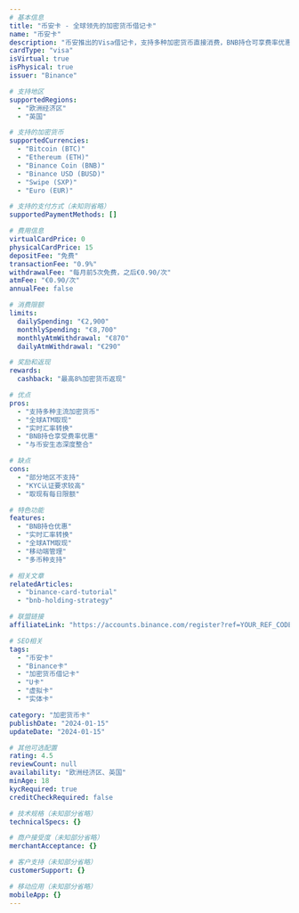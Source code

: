```yaml
---
# 基本信息
title: "币安卡 - 全球领先的加密货币借记卡"
name: "币安卡"
description: "币安推出的Visa借记卡，支持多种加密货币直接消费，BNB持仓可享费率优惠"
cardType: "visa"
isVirtual: true
isPhysical: true
issuer: "Binance"

# 支持地区
supportedRegions:
  - "欧洲经济区"
  - "英国"

# 支持的加密货币
supportedCurrencies:
  - "Bitcoin (BTC)"
  - "Ethereum (ETH)"
  - "Binance Coin (BNB)"
  - "Binance USD (BUSD)"
  - "Swipe (SXP)"
  - "Euro (EUR)"

# 支持的支付方式（未知则省略）
supportedPaymentMethods: []

# 费用信息
virtualCardPrice: 0
physicalCardPrice: 15
depositFee: "免费"
transactionFee: "0.9%"
withdrawalFee: "每月前5次免费，之后€0.90/次"
atmFee: "€0.90/次"
annualFee: false

# 消费限额
limits:
  dailySpending: "€2,900"
  monthlySpending: "€8,700"
  monthlyAtmWithdrawal: "€870"
  dailyAtmWithdrawal: "€290"

# 奖励和返现
rewards:
  cashback: "最高8%加密货币返现"

# 优点
pros:
  - "支持多种主流加密货币"
  - "全球ATM取现"
  - "实时汇率转换"
  - "BNB持仓享受费率优惠"
  - "与币安生态深度整合"

# 缺点
cons:
  - "部分地区不支持"
  - "KYC认证要求较高"
  - "取现有每日限额"

# 特色功能
features:
  - "BNB持仓优惠"
  - "实时汇率转换"
  - "全球ATM取现"
  - "移动端管理"
  - "多币种支持"

# 相关文章
relatedArticles:
  - "binance-card-tutorial"
  - "bnb-holding-strategy"

# 联盟链接
affiliateLink: "https://accounts.binance.com/register?ref=YOUR_REF_CODE"

# SEO相关
tags:
  - "币安卡"
  - "Binance卡"
  - "加密货币借记卡"
  - "U卡"
  - "虚拟卡"
  - "实体卡"

category: "加密货币卡"
publishDate: "2024-01-15"
updateDate: "2024-01-15"

# 其他可选配置
rating: 4.5
reviewCount: null
availability: "欧洲经济区、英国"
minAge: 18
kycRequired: true
creditCheckRequired: false

# 技术规格（未知部分省略）
technicalSpecs: {}

# 商户接受度（未知部分省略）
merchantAcceptance: {}

# 客户支持（未知部分省略）
customerSupport: {}

# 移动应用（未知部分省略）
mobileApp: {}
---
```

